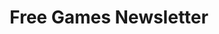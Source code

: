 ---
title: "Free Games Newsletter"
excerpt: "Subscribe to be notified when a game is free for a limited time on Steam"
link: https://www.freegamesnewsletter.tech/
header:
    teaser: /assets/images/projects/freegamesnewsletter-teaser.png
---